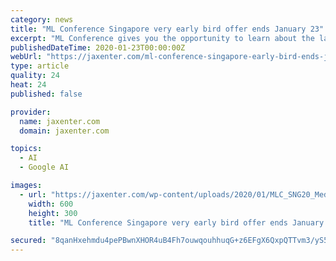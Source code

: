 ```yaml
---
category: news
title: "ML Conference Singapore very early bird offer ends January 23"
excerpt: "ML Conference gives you the opportunity to learn about the latest machine learning tools and technologies, including TensorFlow 2.0, machine learning in the browser, deep learning and NLP. Seasoned ML experts will share insights on how to understand your ..."
publishedDateTime: 2020-01-23T00:00:00Z
webUrl: "https://jaxenter.com/ml-conference-singapore-early-bird-ends-january-23-167081.html"
type: article
quality: 24
heat: 24
published: false

provider:
  name: jaxenter.com
  domain: jaxenter.com

topics:
  - AI
  - Google AI

images:
  - url: "https://jaxenter.com/wp-content/uploads/2020/01/MLC_SNG20_Medienpartner_600x300_55639_v1.jpg"
    width: 600
    height: 300
    title: "ML Conference Singapore very early bird offer ends January 23"

secured: "8qanHxehmdu4pePBwnXHOR4uB4Fh7ouwqouhhuqG+z6EFgX6QxpQTTvm3/yS55bpxJTFRVqbxtvmxqbWX4NTNLr7h7PbkIzv3iiOSuFORji7IcUAXk4Va8i/GXQB0BTjrGLJ7zn7KE8JP1dfIngiL1Q3p+R4DkduDs4afxjp4eAmrpQGd/uPfcpEuQW33iU2IbMkEPbT/j8Wj5MVsGMAxulOm4+zklqTlIjDq+YHNMj9kaczZ0VtucTh0xYIOE8enYr04n1Rc9M0NwmJhFiPmHWxc3Rr0mAJLMx6qxaUO3wTJb4mC90nPkLoF4J6WMJF;hCfnkyBlg2ou2jdsT+Hgnw=="
---
```


